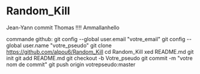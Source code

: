 # Random_Kill
Jean-Yann commit
Thomas !!!! 
Ammallanhello

commande github:
git config --global user.email "votre_email"
git config --global user.name  "votre_pseudo"
git clone https://github.com/alpou6/Random_Kill
cd Random_Kill
xed README.md
git init 
git add README.md
git checkout -b Votre_pseudo
git commit -m "votre nom de commit"
git push origin votrepseudo:master

